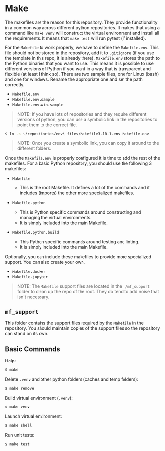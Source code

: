 # Make

The makefiles are the reason for this repository. They provide functionality in a common way across different python repositories. It makes that using a command like `make venv` will construct the virtual environment and install all the requirements. It means that `make test` will run pytest (if installed).

For the `Makefile` to work properly, we have to define the `Makefile.env`. This file should not be stored in the repository, add it to `.gitignore` (if you use the template in this repo, it is already there). `Makefile.env` stores the path to the Python binaries that you want to use. This means it is possible to use different versions of Python if you want in a way that is transparent and flexible (at least I think so). There are two sample files, one for Linux (bash) and one for windows. Rename the appropriate one and set the path correctly.

- `Makefile.env`
- `Makefile.env.sample`
- `Makefile.env.win.sample`

>NOTE: If you have lots of repositories and they require different versions of python, you can use a symbolic link in the repositories to point them to the correct file.

```bash
$ ln -s ~/repositories/env\ files/Makefile3.10.1.env Makefile.env
```

>NOTE: Once you create a symbolic link, you can copy it around to the different folders.

Once the `Makefile.env` is properly configured it is time to add the rest of the makefiles. For a basic Python repository, you should use the following 3 makefiles:

- `Makefile`
    - This is the root Makefile. It defines a lot of the commands and it includes (imports) the other more specialized makefiles.

- `Makefile.python`
    - This is Python specific commands around constructing and managing the virtual environments.
    - It is simply included into the main Makefile.

- `Makefile.python.build`
    - This Python specific commands around testing and linting.
    - It is simply included into the main Makefile.

Optionally, you can include these makefiles to provide more specialized support. You can also create your own.

- `Makefile.docker`
- `Makefile.jupyter`

>NOTE: The `Makefile` support files are located in the `./mf_support` folder to clean up the repo of the root. They do tend to add noise that isn't necessary.

## `mf_support`

This folder contains the support files required by the `Makefile` in the repository. You should maintain copies of the support files so the repository can stand on its own.


## Basic Commands


Help:

```bash
$ make
```

Delete `.venv` and other python folders (caches and temp folders):

```bash
$ make remove
```

Build virtual environment (`.venv`):

```bash
$ make venv
```

Launch virtual environment:

```bash
$ make shell
```

Run unit tests:

```bash
$ make test
```